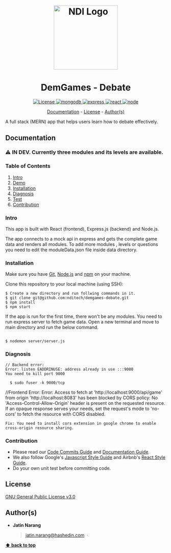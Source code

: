<h1 align="center">
    <a href="https://www.ndi.org/"><img src="https://www.ndi.org/sites/all/themes/ndi/images/NDI_logo_svg.svg" alt="NDI Logo" width="200"></a>
  </h1>
  
  <h1 align="center">
    DemGames - Debate
  </h1>
  
  <p align="center">
    <a href="https://github.com/nditech/demgames-debate/blob/master/LICENSE">
      <img src="https://img.shields.io/badge/license-GPL-red.svg" alt="License"/>
    </a>
    <a href="https://docs.mongodb.com/">
      <img src="https://img.shields.io/badge/mongodb-v3.6.5-blue.svg" alt="mongodb"/>
    </a>
    <a href="https://www.npmjs.com/package/express">
      <img src="https://img.shields.io/badge/express-v4.16.3-blue.svg" alt="express"/>
    </a>
    <a href="https://www.npmjs.com/package/react">
      <img src="https://img.shields.io/badge/react-v14.4.0-blue.svg" alt="react"/>
    </a>
    <a href="https://nodejs.org/en/docs/">
      <img src="https://img.shields.io/badge/node-v10.3.0-blue.svg" alt="node"/>
    </a>
  </p>
  
  <p align="center">
    <a href="#documentation">Documentation</a> - 
    <a href="#license">License</a> - 
    <a href="#authors">Author(s)</a>
  </p>
  
  A full stack (MERN) app that helps users learn how to debate effectively.
  
  ## Documentation
  
  ### :warning: IN DEV. Currently three modules and its levels are available.
  
  ### Table of Contents
  
  1. [Intro](#intro)
  1. [Demo](#demo)
  1. [Installation](#installation)
  1. [Diagnosis](#diagnosis)
  1. [Test](#test)
  1. [Contribution](#contribution)
  
### Intro
  
  This app is built with React (frontend), Express.js (backend) and Node.js.
  
  The app connects to a mock api in express  and gets the complete game data and renders all modules.
  To add more modules , levels or questions you need to edit the moduleData.json file inside data directory. 
    
### Installation
  
  Make sure you have [Git](https://git-scm.com/downloads), [Node.js](https://nodejs.org/en/download/package-manager/) and [npm](https://www.npmjs.com/get-npm) on your machine. 
  
  
  Clone this repository to your local machine (using SSH):

  ```
  $ Create a new directory and run follwing commands in it.
  $ git clone git@github.com:nditech/demgames-debate.git
  $ npm install
  $ npm start

  ```
  
  If the app is run for the first time, there won't be any modules. You need to run express server to fetch game data.
  Open a new terminal and move to main directory and run the below command.

   ```
   
   $ nodemon server/server.js
   
   ```
  ### Diagnosis
  
  ```
  // Backend error:
  Error: listen EADDRINUSE: address already in use :::9000
  You need to kill port 9000
    
    $ sudo fuser -k 9000/tcp
  
  ```
   //Frontend Error:
    Error: Access to fetch at 'http://localhost:9000/api/game' from origin 'http://localhost:8083' has been blocked by CORS policy: No 'Access-Control-Allow-Origin' header is present on the requested resource. If an opaque response serves your needs, set the request's mode to 'no-cors' to fetch the resource with CORS disabled.

    Fix: You need to install cors extension in google chrome to enable cross-origin resource sharing.


### Contribution
  
  * Please read our [Code Commits Guide](https://github.com/nditech/git-styleguide) and [Documentation Guide](https://github.com/nditech/standardized-README).
  * We also follow Google's [Javascript Style Guide](https://google.github.io/styleguide/jsguide.html) and Airbnb's [React Style Guide](https://github.com/airbnb/javascript/tree/master/react).
  * Do your own unit test before committing code.
  
  ## License
  
  [GNU General Public License v3.0](./LICENSE)
  
  ## Author(s)
  
  * <b>Jatin Narang</b>
      > jatin.narang@hashedin.com &nbsp;&middot;&nbsp;
      
  
  **[⬆ back to top](#documentation)**